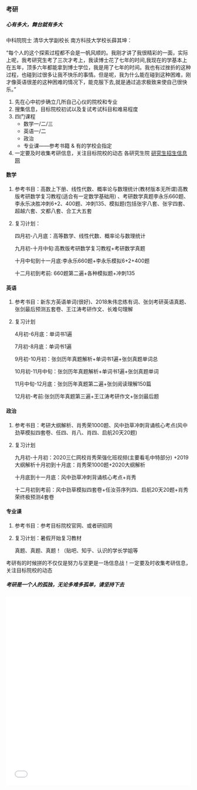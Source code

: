 ### 考研

##### 心有多大，舞台就有多大

中科院院士 清华大学副校长 南方科技大学校长薛其坤：

“每个人的这个探索过程都不会是一帆风顺的。我刚才讲了我很精彩的一面，实际上呢，我考研究生考了三次才考上，我读博士花了七年的时间,我现在的学基本上在五年，顶多六年都能拿到博士学位，我是用了七年的时间。我也有过挫折的这种过程，也碰到过很多让我不快乐的事情。但是呢，我为什么能在碰到这种困难，刚才像英语很差的这种困难的情况下，能克服下去,就是通过追求极致来使自己很快乐。”

1. 先在心中初步确立几所自己心仪的院校和专业
2. 搜集信息，目标院校初试以及复试考试科目和难易程度
3. 四门课程
   - 数学一/二/三 
   - 英语一/二
   - 政治
   - 专业课——参考书籍 & 有的学校会指定
4. 一定要及时收集考研信息，关注目标院校的动态 各研究生院 [研究生招生信息网](https://yz.chsi.com.cn)



#### 数学

1. 参考书目：高数上下册、线性代数、概率论与数理统计(教材版本无所谓)高教版考研数学复习教程(适合有一定数学基础用) 、考研数学真题李永乐660题、李永乐决胜冲刺6+2、400题、冲刺135、模拟题(包括张宇八套、张宇四套、超越六套、文都八套、合工大五套

2. 复习计划：

   四月初-八月底：高等数学、线性代数、概率论与数理统计

   九月初-十月中旬:高教版考研数学复习教程+考研数学真题

   十月中旬到十一月底:李永乐660题+李永乐模拟6+2+400题

   十二月初到考前: 660题第二遍+各种模拟题+冲刺135

#### 英语

1. 参考书目：新东方英语单词(很好)、2018朱伟恋练有词、张剑考研英语真题、张剑最后预测五套卷、王江涛考研作文、长难句理解

2. 复习计划

   4月初-6月底：单词书1遍

   7月初-8月底：单词书1遍

   9月初-10月初：张剑历年真题解析+单词书1遍+张剑真题单词总

   10月初-11月中旬：张剑历年真题解析+单词书1遍+张剑真题单词

   11月中旬-12月底：张剑历年真题第二遍+张剑阅读理解150篇

   12月初-考前:张剑历年真题第三遍+王江涛考研作文+张剑最后题

#### 政治

1. 参考书目：考研大纲解析、肖秀荣1000题、风中劲草冲刺背诵核心考点(风中劲草模拟四套卷、任四、肖八、肖四、启航20天20题)

2. 复习计划

   九月初-十月初：2020三仁网校肖秀荣强化班视频(主要看毛中特部分) +2019大纲解析十月初到十月底：肖秀荣1000题+2020大纲解析

   十月底到十一月底：风中劲草冲刺背诵核心考点+肖秀

   十二月初到考前：风中劲草模拟四套卷+任汝芬序列四、启航20天20题+肖秀荣终极预测4套卷

   

#### 专业课

1. 参考书目：参考目标院校官网、或者研招网

2. 复习计划：暑假开始复习教材 

   真题、真题、真题！（贴吧、知乎、认识的学长学姐等

考研有的时候拼的不仅仅是努力与坚更是一场信息战！一定要及时收集考研信息，关注目标院校的动态

##### 考研是一个人的孤独，无论多难多孤单，请坚持下去

<iframe width='100%' height='515' src="//player.bilibili.com/player.html?aid=36174536&bvid=BV1tt411m7bL&cid=63504677&page=1" scrolling="no" border="0" frameborder="no" framespacing="0" allowfullscreen="true"> </iframe>

